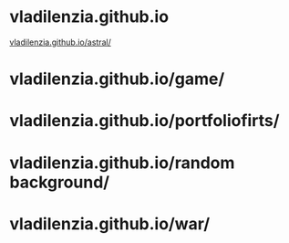 # vladilenzia.github.io
<a href='vladilenzia.github.io/astral/' target="_blank">vladilenzia.github.io/astral/</a>
# vladilenzia.github.io/game/
# vladilenzia.github.io/portfoliofirts/
# vladilenzia.github.io/random background/
# vladilenzia.github.io/war/

